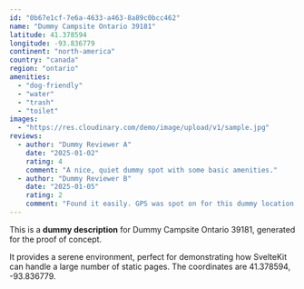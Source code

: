 ```yaml
---
id: "0b67e1cf-7e6a-4633-a463-8a89c0bcc462"
name: "Dummy Campsite Ontario 39181"
latitude: 41.378594
longitude: -93.836779
continent: "north-america"
country: "canada"
region: "ontario"
amenities:
  - "dog-friendly"
  - "water"
  - "trash"
  - "toilet"
images:
  - "https://res.cloudinary.com/demo/image/upload/v1/sample.jpg"
reviews:
  - author: "Dummy Reviewer A"
    date: "2025-01-02"
    rating: 4
    comment: "A nice, quiet dummy spot with some basic amenities."
  - author: "Dummy Reviewer B"
    date: "2025-01-05"
    rating: 2
    comment: "Found it easily. GPS was spot on for this dummy location."
---
```


This is a **dummy description** for Dummy Campsite Ontario 39181, generated for the proof of concept.

It provides a serene environment, perfect for demonstrating how SvelteKit can handle a large number of static pages. The coordinates are 41.378594, -93.836779.
